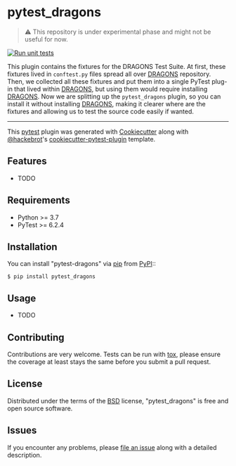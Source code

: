 # pytest_dragons

> :warning: This repository is under experimental phase and might not be useful for now.

[![Run unit tests](https://github.com/GeminiDRSoftware/pytest_dragons/actions/workflows/unit-tests.yml/badge.svg)](https://github.com/GeminiDRSoftware/pytest_dragons/actions/workflows/unit-tests.yml)

This plugin contains the fixtures for the DRAGONS Test Suite. At first, these 
fixtures lived in `conftest.py` files spread all over [DRAGONS] repository. 
Then, we collected all these fixtures and put them into a single PyTest plug-in 
that lived within [DRAGONS], but using them would require installing [DRAGONS]. 
Now we are splitting up the `pytest_dragons` plugin, so you can install it 
without installing [DRAGONS], making it clearer where are the fixtures and 
allowing us to test the source code easily if wanted. 

----
This [pytest] plugin was generated with [Cookiecutter] along with 
[@hackebrot]'s [cookiecutter-pytest-plugin] template.


## Features
* TODO


## Requirements
* Python >= 3.7
* PyTest >= 6.2.4


## Installation
You can install "pytest-dragons" via [pip] from [PyPI]::

    $ pip install pytest_dragons


## Usage
* TODO

## Contributing
Contributions are very welcome. Tests can be run with [tox], please ensure
the coverage at least stays the same before you submit a pull request.

## License
Distributed under the terms of the [BSD] license, "pytest_dragons" is free and 
open source software.


## Issues
If you encounter any problems, please [file an issue] along with a detailed 
description.

[BSD]: http://opensource.org/licenses/BSD-3-Clause
[cookiecutter-pytest-plugin]: https://github.com/pytest-dev/cookiecutter-pytest-plugin
[Cookiecutter]: https://github.com/audreyr/cookiecutter
[DRAGONS]: https://github.com/GeminiDRSoftware/DRAGONS 
[file an issue]: https://github.com/b1quint/pytest-dragons/issues
[pip]: https://pypi.org/project/pip/
[pytest]: https://github.com/pytest-dev/pytest
[PyPI]: https://pypi.org/project
[tox]: https://tox.readthedocs.io/en/latest/
[@hackebrot]: https://github.com/hackebrot